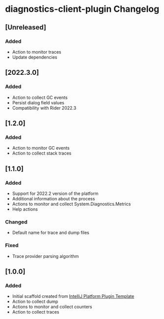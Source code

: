 <!-- Keep a Changelog guide -> https://keepachangelog.com -->

# diagnostics-client-plugin Changelog

## [Unreleased]
### Added
- Action to monitor traces
- Update dependencies

## [2022.3.0]
### Added
- Action to collect GC events
- Persist dialog field values
- Compatibility with Rider 2022.3

## [1.2.0]
### Added
- Action to monitor GC events
- Action to collect stack traces

## [1.1.0]
### Added
- Support for 2022.2 version of the platform
- Additional information about the process
- Actions to monitor and collect System.Diagnostics.Metrics
- Help actions

### Changed
- Default name for trace and dump files

### Fixed
- Trace provider parsing algorithm

## [1.0.0]
### Added
- Initial scaffold created from [IntelliJ Platform Plugin Template](https://github.com/JetBrains/intellij-platform-plugin-template)
- Action to collect dump
- Actions to monitor and collect counters
- Action to collect traces